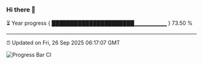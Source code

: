 ### Hi there 👋

⏳ Year progress { ██████████████████████▁▁▁▁▁▁▁▁ } 73.50 %

---

⏰ Updated on Fri, 26 Sep 2025 06:17:07 GMT

![Progress Bar CI](https://github.com/Shyam-Makwana/GitHub-Actions-Demo/workflows/Progress%20Bar%20CI/badge.svg)
